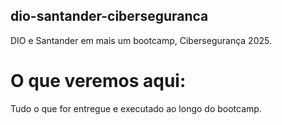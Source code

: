 ## dio-santander-ciberseguranca
DIO e Santander em mais um bootcamp, Cibersegurança 2025.
# O que veremos aqui:
Tudo o que for entregue e executado ao longo do bootcamp.
